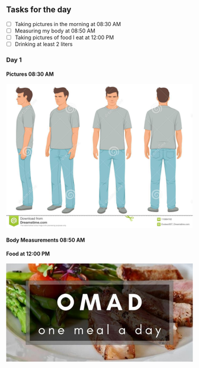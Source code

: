## Tasks for the day

- [ ] Taking pictures in the morning at 08:30 AM
- [ ] Measuring my body at 08:50 AM
- [ ] Taking pictures of food I eat at 12:00 PM
- [ ] Drinking at least 2 liters

### Day 1

#### Pictures 08:30 AM

![This is test image](./assets/test/pictures.jpeg)

#### Body Measurements 08:50 AM

#### Food at 12:00 PM

![This is test image](./assets/test/food.jpeg)
